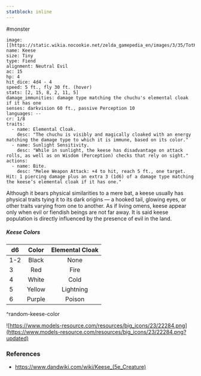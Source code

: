 ```yaml
---
statblock: inline
---
```

 #monster 

```statblock
image: [[https://static.wikia.nocookie.net/zelda_gamepedia_en/images/3/35/TotK_Keese_Artwork.png]]
name: Keese
size: Tiny
type: Fiend
alignment: Neutral Evil
ac: 15
hp: 4
hit_dice: 4d4 - 4
speed: 5 ft., fly 30 ft. (hover)
stats: [2, 15, 8, 2, 11, 5]
damage_immunities: damage type matching the chuchu's elemental cloak if it has one
senses: darkvision 60 ft., passive Perception 10
languages: --
cr: 1/8
traits:
  - name: Elemental Cloak.
    desc: "The chuchu is visibly and magically cloaked with an energy matching the damage type to which it is immune, based on its color."
  - name: Sunlight Sensitivity.
    desc: "While in sunlight, the keese has disadvantage on attack rolls, as well as on Wisdom (Perception) checks that rely on sight."
actions:
  - name: Bite.
    desc: "Melee Weapon Attack: +4 to hit, reach 5 ft., one target. Hit: 1 piercing damage plus an extra 3 (1d6) of a damage type matching the keese’s elemental cloak if it has one."
```

Although it bears physical similarities to a mere bat, a keese usually has physical traits tying it to its dark origins — a hooked tail, glowing eyes, or other traits varying from one to another. As if living omens, keese appear only when evil or fiendish beings are not far away. It is said keese population is directly influenced by the presence of evil in the land.

##### Keese Colors

| d6  | Color  | Elemental Cloak |
| --- |:------:|:---------------:|
| 1-2 | Black  |      None       |
| 3   |  Red   |      Fire       |
| 4   | White  |      Cold       |
| 5   | Yellow |    Lightning    |
| 6   | Purple |     Poison      |
^random-keese-color

![https://www.models-resource.com/resources/big_icons/23/22284.png](https://www.models-resource.com/resources/big_icons/23/22284.png?updated)

### References

* https://www.dandwiki.com/wiki/Keese_(5e_Creature)
